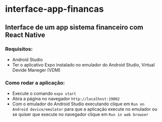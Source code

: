 # interface-app-financas

## Interface de um app sistema financeiro com React Native 

### Requisitos:
- Android Studio
- Ter o aplicativo Expo instalado no emulador do Android Studio, Virtual Devide Maneger (VDM)

### Como rodar a aplicação:

- Execute o comando `expo start`
- Abra a página no navegador `http://localhost:19002`
- Com o emulador do Android Studio executando clique em `Run on Android device/emulator` para que a aplicação execute no emulador ou se quiser que execute no navegador clique em `Run in web browser`